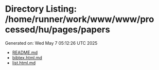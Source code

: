 # Directory Listing: /home/runner/work/www/www/processed/hu/pages/papers
Generated on: Wed May  7 05:12:26 UTC 2025

- [README.md](README.md)
- [bibtex.html.md](bibtex.html.md)
- [list.html.md](list.html.md)
